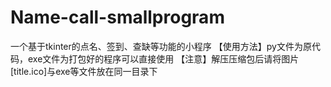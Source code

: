 # Name-call-smallprogram
一个基于tkinter的点名、签到、查缺等功能的小程序
【使用方法】py文件为原代码，exe文件为打包好的程序可以直接使用
【注意】解压压缩包后请将图片[title.ico]与exe等文件放在同一目录下
